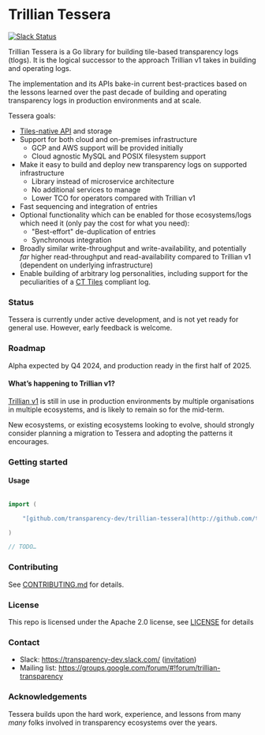 # Trillian Tessera

[![Slack Status](https://img.shields.io/badge/Slack-Chat-blue.svg)](https://transparency-dev.slack.com/)

Trillian Tessera is a Go library for building tile-based transparency logs (tlogs). It is the logical successor to the approach Trillian v1 takes in building and operating logs.

The implementation and its APIs bake-in current best-practices based on the lessons learned over the past decade of building and operating transparency logs in production environments and at scale.

Tessera goals:

*   [Tiles-native API](https://github.com/C2SP/C2SP/blob/main/tlog-tiles.md)  and storage
*   Support for both cloud and on-premises infrastructure
    *   GCP and AWS support will be provided initially
    *   Cloud agnostic MySQL and POSIX filesystem support
*   Make it easy to build and deploy new transparency logs on supported infrastructure
    *   Library instead of microservice architecture
    *   No additional services to manage
    *   Lower TCO for operators compared with Trillian v1
*   Fast sequencing and integration of entries
*   Optional functionality which can be enabled for those ecosystems/logs which need it (only pay the cost for what you need):
    *   "Best-effort" de-duplication of entries
    *   Synchronous integration
*   Broadly similar write-throughput and write-availability, and potentially _far_ higher read-throughput and read-availability compared to Trillian v1 (dependent on underlying infrastructure)
*   Enable building of arbitrary log personalities, including support for the peculiarities of a [CT Tiles](https://github.com/C2SP/C2SP/blob/main/sunlight.md)  compliant log.

### Status

Tessera is currently under active development, and is not yet ready for general use. However, early feedback is welcome.

### Roadmap

Alpha expected by Q4 2024, and production ready in the first half of 2025.

#### What’s happening to Trillian v1?

[Trillian v1](https://github.com/google/trillian) is still in use in production environments by multiple organisations in multiple ecosystems, and is likely to remain so for the mid-term. 

New ecosystems, or existing ecosystems looking to evolve, should strongly consider planning a migration to Tessera and adopting the patterns it encourages. 

### Getting started

#### Usage

```go

import (

    "[github.com/transparency-dev/trillian-tessera](http://github.com/transparency-dev/trillian-tessera)"

)

// TODO…

```

### Contributing

See [CONTRIBUTING.md](/CONTRIBUTING.md) for details.

### License

This repo is licensed under the Apache 2.0 license, see [LICENSE](/LICENSE) for details

### Contact

- Slack: https://transparency-dev.slack.com/ ([invitation](https://join.slack.com/t/transparency-dev/shared_invite/zt-27pkqo21d-okUFhur7YZ0rFoJVIOPznQ))
- Mailing list: https://groups.google.com/forum/#!forum/trillian-transparency


### Acknowledgements

Tessera builds upon the hard work, experience, and lessons from many _many_ folks involved in transparency ecosystems over the years.

